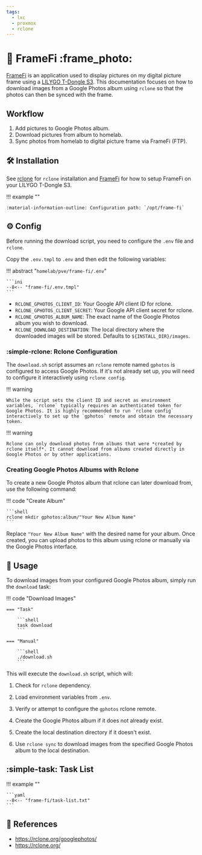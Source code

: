 ```yaml
---
tags:
  - lxc
  - proxmox
  - rclone
---
```

# :signal_strength: FrameFi :frame_photo:

[FrameFi][1] is an application used to display pictures on my digital picture frame using a [LILYGO T-Dongle S3][2]. This documentation focuses on how to download images from a Google Photos album using `rclone` so that the photos can then be synced with the frame.

## Workflow

1. Add pictures to Google Photos album.
2. Download pictures from album to homelab.
3. Sync photos from homelab to digital picture frame via FrameFi (FTP).

## :hammer_and_wrench: Installation

See [rclone](../tools/rclone.md) for `rclone` installation and [FrameFi][1] for how to setup FrameFi on your LILYGO T-Dongle S3.

!!! example ""

    :material-information-outline: Configuration path: `/opt/frame-fi`

## :gear: Config

Before running the download script, you need to configure the `.env` file and `rclone`.

Copy the `.env.tmpl` to `.env` and then edit the following variables:

!!! abstract "`homelab/pve/frame-fi/.env`"

    ```ini
    --8<-- "frame-fi/.env.tmpl"
    ```

- `RCLONE_GPHOTOS_CLIENT_ID`: Your Google API client ID for rclone.
- `RCLONE_GPHOTOS_CLIENT_SECRET`: Your Google API client secret for rclone.
- `RCLONE_GPHOTOS_ALBUM_NAME`: The exact name of the Google Photos album you wish to download.
- `RCLONE_DOWNLOAD_DESTINATION`: The local directory where the downloaded images will be stored. Defaults to `${INSTALL_DIR}/images`.

### :simple-rclone: Rclone Configuration

The `download.sh` script assumes an `rclone` remote named `gphotos` is configured to access Google Photos. If it's not already set up, you will need to configure it interactively using `rclone config`.

!!! warning

    While the script sets the client ID and secret as environment variables, `rclone` typically requires an authenticated token for Google Photos. It is highly recommended to run `rclone config` interactively to set up the `gphotos` remote and obtain the necessary token.

!!! warning

    Rclone can only download photos from albums that were *created by rclone itself*. It cannot download from albums created directly in Google Photos or by other applications.

### Creating Google Photos Albums with Rclone

To create a new Google Photos album that rclone can later download from, use the following command:

!!! code "Create Album"

    ```shell
    rclone mkdir gphotos:album/"Your New Album Name"
    ```

Replace `"Your New Album Name"` with the desired name for your album. Once created, you can upload photos to this album using rclone or manually via the Google Photos interface.

## :pencil: Usage

To download images from your configured Google Photos album, simply run the `download` task:

!!! code "Download Images"

    === "Task"
        
        ```shell
        task download
        ```

    === "Manual"

        ```shell
        ./download.sh
        ```


This will execute the `download.sh` script, which will:

1. Check for `rclone` dependency.

2. Load environment variables from `.env`.

3. Verify or attempt to configure the `gphotos` rclone remote.

4. Create the Google Photos album if it does not already exist.

5. Create the local destination directory if it doesn't exist.

6. Use `rclone sync` to download images from the specified Google Photos album to the local destination.

## :simple-task: Task List

!!! example ""

    ```yaml
    --8<-- "frame-fi/task-list.txt"
    ```

## :link: References

- <https://rclone.org/googlephotos/>
- <https://rclone.org/>

[1]: <https://nicholaswilde.io/frame-fi>
[2]: <https://lilygo.cc/products/t-dongle-s3>
